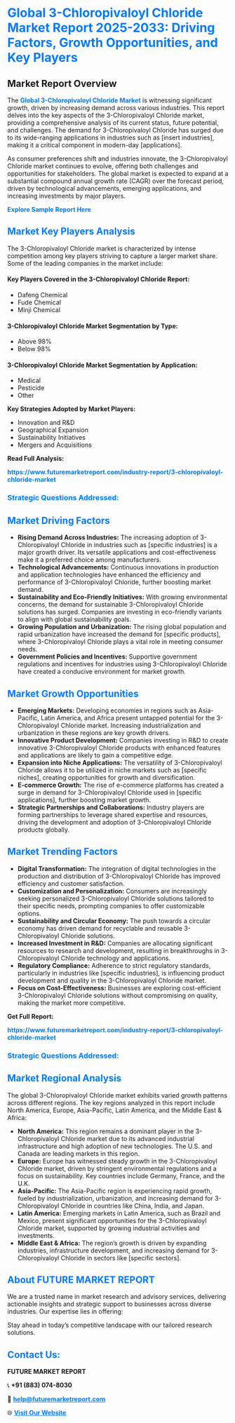 <h1 style="color: #007BFF;">Global 3-Chloropivaloyl Chloride Market Report 2025-2033: Driving Factors, Growth Opportunities, and Key Players</h1>

<section id="overview">
<h2>Market Report Overview</h2>
<p>The <a href="https://www.futuremarketreport.com/industry-report/3-chloropivaloyl-chloride-market" style="color: #007BFF; text-decoration: none;"><strong>Global 3-Chloropivaloyl Chloride Market</strong></a> is witnessing significant growth, driven by increasing demand across various industries. This report delves into the key aspects of the 3-Chloropivaloyl Chloride market, providing a comprehensive analysis of its current status, future potential, and challenges. The demand for 3-Chloropivaloyl Chloride has surged due to its wide-ranging applications in industries such as [insert industries], making it a critical component in modern-day [applications].</p>
<p>As consumer preferences shift and industries innovate, the 3-Chloropivaloyl Chloride market continues to evolve, offering both challenges and opportunities for stakeholders. The global market is expected to expand at a substantial compound annual growth rate (CAGR) over the forecast period, driven by technological advancements, emerging applications, and increasing investments by major players.</p>
</section>

<section id="overview">
<p><a href="https://www.futuremarketreport.com/request-sample/reportId=47229" style="color: #007BFF; text-decoration: none;"><strong>Explore Sample Report Here</strong></a></p>
</section>

<section id="key-players">
<h2 style="color: #007BFF;">Market Key Players Analysis</h2>
<p>The 3-Chloropivaloyl Chloride market is characterized by intense competition among key players striving to capture a larger market share. Some of the leading companies in the market include:</p>
<h4>Key Players Covered in the 3-Chloropivaloyl Chloride Report:</h4>
<ul><li>Dafeng Chemical</li><li>Fude Chemical</li><li>Minji Chemical</li></ul>
<h4>3-Chloropivaloyl Chloride Market Segmentation by Type:</h4>
<ul><li>Above 98%</li><li>Below 98%</li></ul>

<h4>3-Chloropivaloyl Chloride Market Segmentation by Application:</h4>
<ul><li>Medical</li><li>Pesticide</li><li>Other</li></ul>
<p><strong>Key Strategies Adopted by Market Players:</strong></p>
<ul>
<li>Innovation and R&D</li>
<li>Geographical Expansion</li>
<li>Sustainability Initiatives</li>
<li>Mergers and Acquisitions</li>
</ul>
</section>

<section>
<p><strong>Read Full Analysis: </strong></p><a href="https://www.futuremarketreport.com/industry-report/3-chloropivaloyl-chloride-market" style="color: #007BFF; text-decoration: none;"><strong>https://www.futuremarketreport.com/industry-report/3-chloropivaloyl-chloride-market</strong></a>
<h3 style="color: #007BFF;">Strategic Questions Addressed:</h3>
</section>

<section id="driving-factors">
<h2 style="color: #007BFF;">Market Driving Factors</h2>
<ul>
<li><strong>Rising Demand Across Industries:</strong> The increasing adoption of 3-Chloropivaloyl Chloride in industries such as [specific industries] is a major growth driver. Its versatile applications and cost-effectiveness make it a preferred choice among manufacturers.</li>
<li><strong>Technological Advancements:</strong> Continuous innovations in production and application technologies have enhanced the efficiency and performance of 3-Chloropivaloyl Chloride, further boosting market demand.</li>
<li><strong>Sustainability and Eco-Friendly Initiatives:</strong> With growing environmental concerns, the demand for sustainable 3-Chloropivaloyl Chloride solutions has surged. Companies are investing in eco-friendly variants to align with global sustainability goals.</li>
<li><strong>Growing Population and Urbanization:</strong> The rising global population and rapid urbanization have increased the demand for [specific products], where 3-Chloropivaloyl Chloride plays a vital role in meeting consumer needs.</li>
<li><strong>Government Policies and Incentives:</strong> Supportive government regulations and incentives for industries using 3-Chloropivaloyl Chloride have created a conducive environment for market growth.</li>
</ul>
</section>

<section id="growth-opportunities">
<h2 style="color: #007BFF;">Market Growth Opportunities</h2>
<ul>
<li><strong>Emerging Markets:</strong> Developing economies in regions such as Asia-Pacific, Latin America, and Africa present untapped potential for the 3-Chloropivaloyl Chloride market. Increasing industrialization and urbanization in these regions are key growth drivers.</li>
<li><strong>Innovative Product Development:</strong> Companies investing in R&D to create innovative 3-Chloropivaloyl Chloride products with enhanced features and applications are likely to gain a competitive edge.</li>
<li><strong>Expansion into Niche Applications:</strong> The versatility of 3-Chloropivaloyl Chloride allows it to be utilized in niche markets such as [specific niches], creating opportunities for growth and diversification.</li>
<li><strong>E-commerce Growth:</strong> The rise of e-commerce platforms has created a surge in demand for 3-Chloropivaloyl Chloride used in [specific applications], further boosting market growth.</li>
<li><strong>Strategic Partnerships and Collaborations:</strong> Industry players are forming partnerships to leverage shared expertise and resources, driving the development and adoption of 3-Chloropivaloyl Chloride products globally.</li>
</ul>
</section>

<section id="trending-factors">
<h2 style="color: #007BFF;">Market Trending Factors</h2>
<ul>
<li><strong>Digital Transformation:</strong> The integration of digital technologies in the production and distribution of 3-Chloropivaloyl Chloride has improved efficiency and customer satisfaction.</li>
<li><strong>Customization and Personalization:</strong> Consumers are increasingly seeking personalized 3-Chloropivaloyl Chloride solutions tailored to their specific needs, prompting companies to offer customizable options.</li>
<li><strong>Sustainability and Circular Economy:</strong> The push towards a circular economy has driven demand for recyclable and reusable 3-Chloropivaloyl Chloride solutions.</li>
<li><strong>Increased Investment in R&D:</strong> Companies are allocating significant resources to research and development, resulting in breakthroughs in 3-Chloropivaloyl Chloride technology and applications.</li>
<li><strong>Regulatory Compliance:</strong> Adherence to strict regulatory standards, particularly in industries like [specific industries], is influencing product development and quality in the 3-Chloropivaloyl Chloride market.</li>
<li><strong>Focus on Cost-Effectiveness:</strong> Businesses are exploring cost-efficient 3-Chloropivaloyl Chloride solutions without compromising on quality, making the market more competitive.</li>
</ul>
</section>

<section>
<p><strong>Get Full Report: </strong></p><a href="https://www.futuremarketreport.com/industry-report/3-chloropivaloyl-chloride-market" style="color: #007BFF; text-decoration: none;"><strong>https://www.futuremarketreport.com/industry-report/3-chloropivaloyl-chloride-market</strong></a>
<h3 style="color: #007BFF;">Strategic Questions Addressed:</h3>
</section>


<section id="regional-analysis">
<h2 style="color: #007BFF;">Market Regional Analysis</h2>
<p>The global 3-Chloropivaloyl Chloride market exhibits varied growth patterns across different regions. The key regions analyzed in this report include North America, Europe, Asia-Pacific, Latin America, and the Middle East & Africa:</p>
<ul>
<li><strong>North America:</strong> This region remains a dominant player in the 3-Chloropivaloyl Chloride market due to its advanced industrial infrastructure and high adoption of new technologies. The U.S. and Canada are leading markets in this region.</li>
<li><strong>Europe:</strong> Europe has witnessed steady growth in the 3-Chloropivaloyl Chloride market, driven by stringent environmental regulations and a focus on sustainability. Key countries include Germany, France, and the U.K.</li>
<li><strong>Asia-Pacific:</strong> The Asia-Pacific region is experiencing rapid growth, fueled by industrialization, urbanization, and increasing demand for 3-Chloropivaloyl Chloride in countries like China, India, and Japan.</li>
<li><strong>Latin America:</strong> Emerging markets in Latin America, such as Brazil and Mexico, present significant opportunities for the 3-Chloropivaloyl Chloride market, supported by growing industrial activities and investments.</li>
<li><strong>Middle East & Africa:</strong> The region’s growth is driven by expanding industries, infrastructure development, and increasing demand for 3-Chloropivaloyl Chloride in sectors like [specific sectors].</li>
</ul>
</section>

<footer>
<h2 style="color: #007BFF;">About FUTURE MARKET REPORT</h2>
<p>We are a trusted name in market research and advisory services, delivering actionable insights and strategic support to businesses across diverse industries. Our expertise lies in offering:</p>

<p>Stay ahead in today’s competitive landscape with our tailored research solutions.</p>

<h2 style="color: #007BFF;">Contact Us:</h2>
<p><strong>FUTURE MARKET REPORT</strong></p>
<p>📞 <strong>+91 (883) 074-8030</strong></p>
<p>📧 <strong><a href="mailto:help@futuremarketreport.com" style="color: #007BFF;">help@futuremarketreport.com</a></strong></p>
<p>🌐 <strong><a href="https://www.futuremarketreport.com/" style="color: #007BFF;">Visit Our Website</a></strong></p>
</footer>